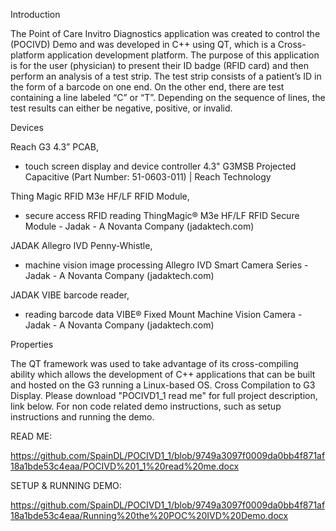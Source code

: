 Introduction

The Point of Care Invitro Diagnostics application was created to control the (POCIVD) Demo and was developed in C++ using QT, 
which is a Cross-platform application development platform. The purpose of this application is for the user (physician) to present 
their ID badge (RFID card) and then perform an analysis of a test strip. The test strip consists of a patient’s ID in the form 
of a barcode on one end. On the other end, there are test containing a line labeled “C” or “T”. Depending on the sequence of lines, 
the test results can either be negative, positive, or invalid.

Devices

Reach G3 4.3” PCAB,
- touch screen display and device controller
4.3" G3MSB Projected Capacitive (Part Number: 51-0603-011) | Reach Technology
  
Thing Magic RFID M3e HF/LF RFID Module,
- secure access RFID reading
ThingMagic® M3e HF/LF RFID Secure Module - Jadak - A Novanta Company (jadaktech.com)

JADAK Allegro IVD Penny-Whistle,

- machine vision image processing
Allegro IVD Smart Camera Series - Jadak - A Novanta Company (jadaktech.com)

JADAK VIBE barcode reader,

- reading barcode data
VIBE® Fixed Mount Machine Vision Camera - Jadak - A Novanta Company (jadaktech.com)

Properties

The QT framework was used to take advantage of its cross-compiling ability which allows the development of C++ applications that can be built and hosted on the G3 running a Linux-based OS.
Cross Compilation to G3 Display. Please download "POCIVD1_1 read me" for full project description, link below. For non code related demo instructions, such as setup instructions and running the demo.

READ ME:

https://github.com/SpainDL/POCIVD1_1/blob/9749a3097f0009da0bb4f871af18a1bde53c4eaa/POCIVD%201_1%20read%20me.docx

SETUP & RUNNING DEMO:

https://github.com/SpainDL/POCIVD1_1/blob/9749a3097f0009da0bb4f871af18a1bde53c4eaa/Running%20the%20POC%20IVD%20Demo.docx

